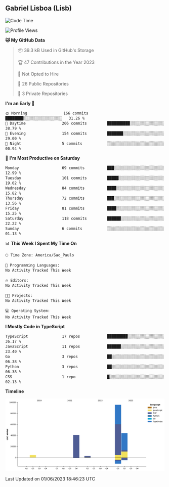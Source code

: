 ## Gabriel Lisboa (Lisb)

<!--START_SECTION:waka-->
![Code Time](http://img.shields.io/badge/Code%20Time-0%20secs-blue)

![Profile Views](http://img.shields.io/badge/Profile%20Views-48-blue)

**🐱 My GitHub Data** 

> 📦 39.3 kB Used in GitHub's Storage 
 > 
> 🏆 47 Contributions in the Year 2023
 > 
> 🚫 Not Opted to Hire
 > 
> 📜 26 Public Repositories 
 > 
> 🔑 3 Private Repositories 
 > 
**I'm an Early 🐤** 

```text
🌞 Morning                166 commits         ████████░░░░░░░░░░░░░░░░░   31.26 % 
🌆 Daytime                206 commits         ██████████░░░░░░░░░░░░░░░   38.79 % 
🌃 Evening                154 commits         ███████░░░░░░░░░░░░░░░░░░   29.00 % 
🌙 Night                  5 commits           ░░░░░░░░░░░░░░░░░░░░░░░░░   00.94 % 
```
📅 **I'm Most Productive on Saturday** 

```text
Monday                   69 commits          ███░░░░░░░░░░░░░░░░░░░░░░   12.99 % 
Tuesday                  101 commits         █████░░░░░░░░░░░░░░░░░░░░   19.02 % 
Wednesday                84 commits          ████░░░░░░░░░░░░░░░░░░░░░   15.82 % 
Thursday                 72 commits          ███░░░░░░░░░░░░░░░░░░░░░░   13.56 % 
Friday                   81 commits          ████░░░░░░░░░░░░░░░░░░░░░   15.25 % 
Saturday                 118 commits         ██████░░░░░░░░░░░░░░░░░░░   22.22 % 
Sunday                   6 commits           ░░░░░░░░░░░░░░░░░░░░░░░░░   01.13 % 
```


📊 **This Week I Spent My Time On** 

```text
🕑︎ Time Zone: America/Sao_Paulo

💬 Programming Languages: 
No Activity Tracked This Week

🔥 Editors: 
No Activity Tracked This Week

🐱‍💻 Projects: 
No Activity Tracked This Week

💻 Operating System: 
No Activity Tracked This Week
```

**I Mostly Code in TypeScript** 

```text
TypeScript               17 repos            █████████░░░░░░░░░░░░░░░░   36.17 % 
JavaScript               11 repos            ██████░░░░░░░░░░░░░░░░░░░   23.40 % 
Go                       3 repos             ██░░░░░░░░░░░░░░░░░░░░░░░   06.38 % 
Python                   3 repos             ██░░░░░░░░░░░░░░░░░░░░░░░   06.38 % 
CSS                      1 repo              █░░░░░░░░░░░░░░░░░░░░░░░░   02.13 % 
```



**Timeline**

![Lines of Code chart](https://raw.githubusercontent.com/tenlisboa/tenlisboa/main/assets/bar_graph.png)


 Last Updated on 01/06/2023 18:46:23 UTC
<!--END_SECTION:waka-->
